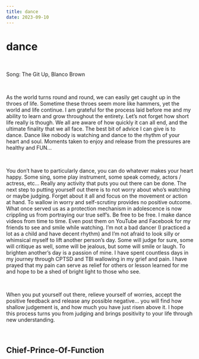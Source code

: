 ```yaml
---
title: dance
date: 2023-09-10
---
```


# dance

<br>

Song: The Git Up, Blanco Brown

<br>

As the world turns round and round, we can easily get caught up in the throes of life. Sometime these throes seem more like hammers, yet the world and life continue. I am grateful for the process laid before me and my ability to learn and grow throughout the entirety. Let’s not forget how short life really is though. We all are aware of how quickly it can all end, and the ultimate finality that we all face. The best bit of advice I can give is to dance. Dance like nobody is watching and dance to the rhythm of your heart and soul. Moments taken to enjoy and release from the pressures are healthy and FUN...

<br>

You don’t have to particularly dance, you can do whatever makes your heart happy. Some sing, some play instrument, some speak comedy, actors / actress, etc... Really any activity that puts you out there can be done. The next step to putting yourself out there is to not worry about who’s watching or maybe judging. Forget about it all and focus on the movement or action at hand. To wallow in worry and self-scrutiny provides no positive outcome. What once served us as a protection mechanism in adolescence is now crippling us from portraying our true self’s. Be free to be free. I make dance videos from time to time. Even post them on YouTube and Facebook for my friends to see and smile while watching. I’m not a bad dancer (I practiced a lot as a child and have decent rhythm) and I’m not afraid to look silly or whimsical myself to lift another person’s day. Some will judge for sure, some will critique as well, some will be jealous, but some will smile or laugh. To brighten another’s day is a passion of mine. I have spent countless days in my journey through CPTSD and TBI wallowing in my grief and pain. I have prayed that my pain can serve as relief for others or lesson learned for me and hope to be a shed of bright light to those who see.

<br>

When you put yourself out there, relieve yourself of worries, accept the positive feedback and release any possible negative... you will find how shallow judgement is, and how much you have just risen above it. I hope this process turns you from judging and brings positivity to your life through new understanding.

<br>

## Chief-Prince-Of-Function
